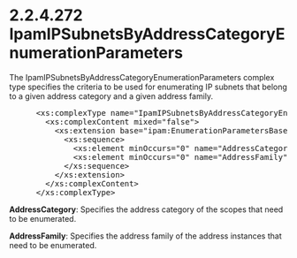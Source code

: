 <html dir="LTR" xmlns:mshelp="http://msdn.microsoft.com/mshelp" xmlns:ddue="http://ddue.schemas.microsoft.com/authoring/2003/5" xmlns:xlink="http://www.w3.org/1999/xlink" xmlns:tool="http://www.microsoft.com/tooltip">
 <body>
 <div id="header">
 <h1 class="heading">2.2.4.272 IpamIPSubnetsByAddressCategoryEnumerationParameters</h1>
 </div>
 <div id="mainSection">
 <div id="mainBody">
 <div id="allHistory" class="saveHistory"></div>
 <div id="sectionSection0" class="section" name="collapseableSection">
 

<p>The IpamIPSubnetsByAddressCategoryEnumerationParameters
complex type specifies the criteria to be used for enumerating IP subnets that
belong to a given address category and a given address family.</p>

<dl>
<dd>
<div><pre> &lt;xs:complexType name=&quot;IpamIPSubnetsByAddressCategoryEnumerationParameters&quot;&gt;
   &lt;xs:complexContent mixed=&quot;false&quot;&gt;
     &lt;xs:extension base=&quot;ipam:EnumerationParametersBase&quot;&gt;
       &lt;xs:sequence&gt;
         &lt;xs:element minOccurs=&quot;0&quot; name=&quot;AddressCategory&quot; type=&quot;ipam:AddressCategory&quot; /&gt;
         &lt;xs:element minOccurs=&quot;0&quot; name=&quot;AddressFamily&quot; type=&quot;syssock:AddressFamily&quot; /&gt;
       &lt;/xs:sequence&gt;
     &lt;/xs:extension&gt;
   &lt;/xs:complexContent&gt;
 &lt;/xs:complexType&gt;
</pre></div>
</dd></dl>

<p><b>AddressCategory</b>: Specifies the address
category of the scopes that need to be enumerated.</p>

<p><b>AddressFamily</b>: Specifies the address family of
the address instances that need to be enumerated.</p>


 </div>
 </div>
 </div>
 </body>
</html>